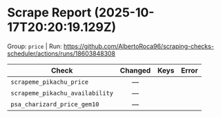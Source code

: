 # Scrape Report (2025-10-17T20:20:19.129Z)

Group: `price`  |  Run: https://github.com/AlbertoRoca96/scraping-checks-scheduler/actions/runs/18603848308

| Check | Changed | Keys | Error |
|---|:---:|:--|:--|
| `scrapeme_pikachu_price` | — |  |  |
| `scrapeme_pikachu_availability` | — |  |  |
| `psa_charizard_price_gem10` | — |  |  |
